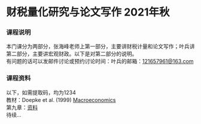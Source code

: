 # 财税量化研究与论文写作 2021年秋  
### 课程说明  
本门课分为两部分，张海峰老师上第一部分，主要讲财税计量和论文写作；叶兵讲第二部分，主要讲宏观财政。以下是对第二部分的说明。<br>
有问题的话可以发邮件讨论或预约讨论时间：叶兵的邮箱：121657961@163.com<br>
### 课程资料  
以下，如需提取码，均为1234<br>
教材：Doepke et al. (1999) [Macroeconomics](https://faculty.wcas.northwestern.edu/~mdo738/textbook/main.pdf)<br>
第九章：[资料](https://pan.baidu.com/s/1FujN8BsUL28SwxuvX146wg)<br>
待续...
